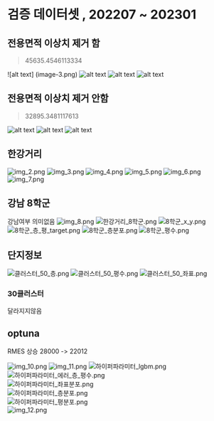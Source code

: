 # 검증 데이터셋 , 202207 ~ 202301

## 전용면적 이상치 제거 함

>45635.4546113334

![alt text]
(image-3.png)
![alt text](asset/image-4.png)
![alt text](asset/image-5.png)
![alt text](asset/image-6.png)

## 전용면적 이상치 제거 안함

> 32895.3481117613

![alt text](asset/image-2.png)
![alt text](asset/image-1.png)
![alt text](asset/image.png)

## 한강거리 
![img_2.png](img_2.png)
![img_3.png](img_3.png)
![img_4.png](img_4.png)
![img_5.png](img_5.png)
![img_6.png](img_6.png)
![img_7.png](img_7.png)

## 강남 8학군

강남여부 의미없음
![img_8.png](img_8.png)
![한강거리_8학군.png](asset/%ED%95%9C%EA%B0%95%EA%B1%B0%EB%A6%AC_8%ED%95%99%EA%B5%B0.png)
![8학군_x_y.png](asset/8%ED%95%99%EA%B5%B0_x_y.png)
![8학군_층_평_target.png](asset/8%ED%95%99%EA%B5%B0_%EC%B8%B5_%ED%8F%89_target.png)
![8학군_층분포.png](asset/8%ED%95%99%EA%B5%B0_%EC%B8%B5%EB%B6%84%ED%8F%AC.png)
![8학군_평수.png](asset/8%ED%95%99%EA%B5%B0_%ED%8F%89%EC%88%98.png)

## 단지정보
![클러스터_50_층.png](asset/%ED%81%B4%EB%9F%AC%EC%8A%A4%ED%84%B0_50_%EC%B8%B5.png)
![클러스터_50_평수.png](asset/%ED%81%B4%EB%9F%AC%EC%8A%A4%ED%84%B0_50_%ED%8F%89%EC%88%98.png)
![클러스터_50_좌표.png](asset/%ED%81%B4%EB%9F%AC%EC%8A%A4%ED%84%B0_50_%EC%A2%8C%ED%91%9C.png)

### 30클러스터

달라지지않음

## optuna

RMES 상승 28000 -> 22012

![img_10.png](img_10.png)
![img_11.png](img_11.png)
![하이퍼파라미터_lgbm.png](asset/%ED%95%98%EC%9D%B4%ED%8D%BC%ED%8C%8C%EB%9D%BC%EB%AF%B8%ED%84%B0_lgbm.png)  
![하이퍼파라미터_에러_층_평수.png](asset/%ED%95%98%EC%9D%B4%ED%8D%BC%ED%8C%8C%EB%9D%BC%EB%AF%B8%ED%84%B0_%EC%97%90%EB%9F%AC_%EC%B8%B5_%ED%8F%89%EC%88%98.png)    
![하이퍼파라미터_좌표분포.png](asset/%ED%95%98%EC%9D%B4%ED%8D%BC%ED%8C%8C%EB%9D%BC%EB%AF%B8%ED%84%B0_%EC%A2%8C%ED%91%9C%EB%B6%84%ED%8F%AC.png)  
![하이퍼파라미터_층분포.png](asset/%ED%95%98%EC%9D%B4%ED%8D%BC%ED%8C%8C%EB%9D%BC%EB%AF%B8%ED%84%B0_%EC%B8%B5%EB%B6%84%ED%8F%AC.png)  
![하이퍼파라미터_평분포.png](asset/%ED%95%98%EC%9D%B4%ED%8D%BC%ED%8C%8C%EB%9D%BC%EB%AF%B8%ED%84%B0_%ED%8F%89%EB%B6%84%ED%8F%AC.png)  
![img_12.png](img_12.png)